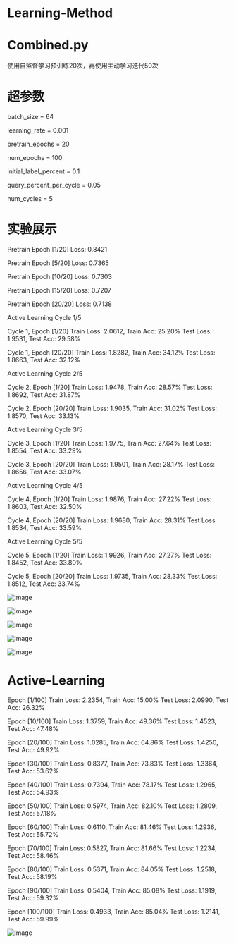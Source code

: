# Learning-Method

# Combined.py

使用自监督学习预训练20次，再使用主动学习迭代50次

# 超参数

batch_size = 64

learning_rate = 0.001

pretrain_epochs = 20

num_epochs = 100

initial_label_percent = 0.1

query_percent_per_cycle = 0.05

num_cycles = 5


# 实验展示

Pretrain Epoch [1/20] Loss: 0.8421

Pretrain Epoch [5/20] Loss: 0.7365

Pretrain Epoch [10/20] Loss: 0.7303

Pretrain Epoch [15/20] Loss: 0.7207

Pretrain Epoch [20/20] Loss: 0.7138

Active Learning Cycle 1/5

Cycle 1, Epoch [1/20] Train Loss: 2.0612, Train Acc: 25.20% Test Loss: 1.9531, Test Acc: 29.58%

Cycle 1, Epoch [20/20] Train Loss: 1.8282, Train Acc: 34.12% Test Loss: 1.8663, Test Acc: 32.12%

Active Learning Cycle 2/5

Cycle 2, Epoch [1/20] Train Loss: 1.9478, Train Acc: 28.57% Test Loss: 1.8692, Test Acc: 31.87%

Cycle 2, Epoch [20/20] Train Loss: 1.9035, Train Acc: 31.02% Test Loss: 1.8570, Test Acc: 33.13%

Active Learning Cycle 3/5

Cycle 3, Epoch [1/20] Train Loss: 1.9775, Train Acc: 27.64% Test Loss: 1.8554, Test Acc: 33.29%

Cycle 3, Epoch [20/20] Train Loss: 1.9501, Train Acc: 28.17% Test Loss: 1.8656, Test Acc: 33.07%

Active Learning Cycle 4/5

Cycle 4, Epoch [1/20] Train Loss: 1.9876, Train Acc: 27.22% Test Loss: 1.8603, Test Acc: 32.50%

Cycle 4, Epoch [20/20] Train Loss: 1.9680, Train Acc: 28.31% Test Loss: 1.8534, Test Acc: 33.59%

Active Learning Cycle 5/5

Cycle 5, Epoch [1/20] Train Loss: 1.9926, Train Acc: 27.27% Test Loss: 1.8452, Test Acc: 33.80%

Cycle 5, Epoch [20/20] Train Loss: 1.9735, Train Acc: 28.33% Test Loss: 1.8512, Test Acc: 33.74%

![image](https://github.com/user-attachments/assets/69a10d23-53ad-4063-aed5-03cf5c2c7983)

![image](https://github.com/user-attachments/assets/6dbc4134-30ce-4ec4-b25d-7fff38ccea66)

![image](https://github.com/user-attachments/assets/53753d71-ac74-4be0-95a5-30f884da3d91)

![image](https://github.com/user-attachments/assets/92a0f435-0b27-4d61-8be5-159120bc7421)

![image](https://github.com/user-attachments/assets/d5e9297e-9138-46ee-8a45-31ac2ec45c06)

#  Active-Learning

Epoch [1/100] Train Loss: 2.2354, Train Acc: 15.00% Test Loss: 2.0990, Test Acc: 26.32%

Epoch [10/100] Train Loss: 1.3759, Train Acc: 49.36% Test Loss: 1.4523, Test Acc: 47.48%

Epoch [20/100] Train Loss: 1.0285, Train Acc: 64.86% Test Loss: 1.4250, Test Acc: 49.92%

Epoch [30/100] Train Loss: 0.8377, Train Acc: 73.83% Test Loss: 1.3364, Test Acc: 53.62%

Epoch [40/100] Train Loss: 0.7394, Train Acc: 78.17% Test Loss: 1.2965, Test Acc: 54.93%

Epoch [50/100] Train Loss: 0.5974, Train Acc: 82.10% Test Loss: 1.2809, Test Acc: 57.18%

Epoch [60/100] Train Loss: 0.6110, Train Acc: 81.46% Test Loss: 1.2936, Test Acc: 55.72%

Epoch [70/100] Train Loss: 0.5827, Train Acc: 81.66% Test Loss: 1.2234, Test Acc: 58.46%

Epoch [80/100] Train Loss: 0.5371, Train Acc: 84.05% Test Loss: 1.2518, Test Acc: 58.19%

Epoch [90/100] Train Loss: 0.5404, Train Acc: 85.08% Test Loss: 1.1919, Test Acc: 59.32%

Epoch [100/100] Train Loss: 0.4933, Train Acc: 85.04% Test Loss: 1.2141, Test Acc: 59.99%

![image](https://github.com/user-attachments/assets/3916ff34-5885-489c-b370-7b86c5aebc48)
